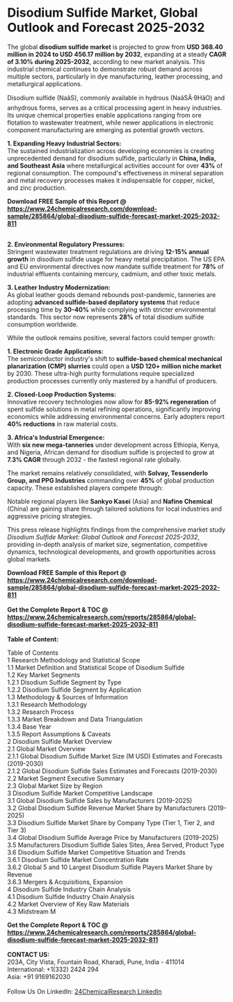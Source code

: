 <h1>Disodium Sulfide Market, Global Outlook and Forecast 2025-2032</h1><p>The global <strong>disodium sulfide market</strong> is projected to grow from <strong>USD 368.40 million in 2024 to USD 456.17 million by 2032</strong>, expanding at a steady <strong>CAGR of 3.10% during 2025-2032</strong>, according to new market analysis. This industrial chemical continues to demonstrate robust demand across multiple sectors, particularly in dye manufacturing, leather processing, and metallurgical applications.</p><p>Disodium sulfide (NaâS), commonly available in hydrous (NaâSÂ·9HâO) and anhydrous forms, serves as a critical processing agent in heavy industries. Its unique chemical properties enable applications ranging from ore flotation to wastewater treatment, while newer applications in electronic component manufacturing are emerging as potential growth vectors.</p><p><strong>1. Expanding Heavy Industrial Sectors:</strong><br>
The sustained industrialization across developing economies is creating unprecedented demand for disodium sulfide, particularly in <strong>China, India, and Southeast Asia</strong> where metallurgical activities account for over <strong>43%</strong> of regional consumption. The compound's effectiveness in mineral separation and metal recovery processes makes it indispensable for copper, nickel, and zinc production.</p><div><b>Download FREE Sample of this Report @ 
            <a href="https://www.24chemicalresearch.com/download-sample/285864/global-disodium-sulfide-forecast-market-2025-2032-811">
            https://www.24chemicalresearch.com/download-sample/285864/global-disodium-sulfide-forecast-market-2025-2032-811</a></b></div><br><p><strong>2. Environmental Regulatory Pressures:</strong><br>
Stringent wastewater treatment regulations are driving <strong>12-15% annual growth</strong> in disodium sulfide usage for heavy metal precipitation. The US EPA and EU environmental directives now mandate sulfide treatment for <strong>78%</strong> of industrial effluents containing mercury, cadmium, and other toxic metals.</p><p><strong>3. Leather Industry Modernization:</strong><br>
As global leather goods demand rebounds post-pandemic, tanneries are adopting <strong>advanced sulfide-based depilatory systems</strong> that reduce processing time by <strong>30-40%</strong> while complying with stricter environmental standards. This sector now represents <strong>28%</strong> of total disodium sulfide consumption worldwide.</p><p>While the outlook remains positive, several factors could temper growth:</p><p><strong>1. Electronic Grade Applications:</strong><br>
The semiconductor industry's shift to <strong>sulfide-based chemical mechanical planarization (CMP) slurries</strong> could open a <strong>USD 120+ million niche market</strong> by 2030. These ultra-high purity formulations require specialized production processes currently only mastered by a handful of producers.</p><p><strong>2. Closed-Loop Production Systems:</strong><br>
Innovative recovery technologies now allow for <strong>85-92% regeneration</strong> of spent sulfide solutions in metal refining operations, significantly improving economics while addressing environmental concerns. Early adopters report <strong>40% reductions</strong> in raw material costs.</p><p><strong>3. Africa's Industrial Emergence:</strong><br>
With <strong>six new mega-tanneries</strong> under development across Ethiopia, Kenya, and Nigeria, African demand for disodium sulfide is projected to grow at <strong>7.3% CAGR</strong> through 2032 - the fastest regional rate globally.</p><p>The market remains relatively consolidated, with <strong>Solvay, Tessenderlo Group, and PPG Industries</strong> commanding over <strong>45%</strong> of global production capacity. These established players compete through:</p><p>Notable regional players like <strong>Sankyo Kasei</strong> (Asia) and <strong>Nafine Chemical</strong> (China) are gaining share through tailored solutions for local industries and aggressive pricing strategies.</p><p>This press release highlights findings from the comprehensive market study <em>Disodium Sulfide Market: Global Outlook and Forecast 2025-2032</em>, providing in-depth analysis of market size, segmentation, competitive dynamics, technological developments, and growth opportunities across global markets.</p><div><b>Download FREE Sample of this Report @ 
            <a href="https://www.24chemicalresearch.com/download-sample/285864/global-disodium-sulfide-forecast-market-2025-2032-811">
            https://www.24chemicalresearch.com/download-sample/285864/global-disodium-sulfide-forecast-market-2025-2032-811</a></b></div><br><div><b>Get the Complete Report & TOC @ 
            <a href="https://www.24chemicalresearch.com/reports/285864/global-disodium-sulfide-forecast-market-2025-2032-811">
            https://www.24chemicalresearch.com/reports/285864/global-disodium-sulfide-forecast-market-2025-2032-811</a></b></div><br>
            <b>Table of Content:</b><p>Table of Contents<br />
1 Research Methodology and Statistical Scope<br />
1.1 Market Definition and Statistical Scope of Disodium Sulfide<br />
1.2 Key Market Segments<br />
1.2.1 Disodium Sulfide Segment by Type<br />
1.2.2 Disodium Sulfide Segment by Application<br />
1.3 Methodology & Sources of Information<br />
1.3.1 Research Methodology<br />
1.3.2 Research Process<br />
1.3.3 Market Breakdown and Data Triangulation<br />
1.3.4 Base Year<br />
1.3.5 Report Assumptions & Caveats<br />
2 Disodium Sulfide Market Overview<br />
2.1 Global Market Overview<br />
2.1.1 Global Disodium Sulfide Market Size (M USD) Estimates and Forecasts (2019-2030)<br />
2.1.2 Global Disodium Sulfide Sales Estimates and Forecasts (2019-2030)<br />
2.2 Market Segment Executive Summary<br />
2.3 Global Market Size by Region<br />
3 Disodium Sulfide Market Competitive Landscape<br />
3.1 Global Disodium Sulfide Sales by Manufacturers (2019-2025)<br />
3.2 Global Disodium Sulfide Revenue Market Share by Manufacturers (2019-2025)<br />
3.3 Disodium Sulfide Market Share by Company Type (Tier 1, Tier 2, and Tier 3)<br />
3.4 Global Disodium Sulfide Average Price by Manufacturers (2019-2025)<br />
3.5 Manufacturers Disodium Sulfide Sales Sites, Area Served, Product Type<br />
3.6 Disodium Sulfide Market Competitive Situation and Trends<br />
3.6.1 Disodium Sulfide Market Concentration Rate<br />
3.6.2 Global 5 and 10 Largest Disodium Sulfide Players Market Share by Revenue<br />
3.6.3 Mergers & Acquisitions, Expansion<br />
4 Disodium Sulfide Industry Chain Analysis<br />
4.1 Disodium Sulfide Industry Chain Analysis<br />
4.2 Market Overview of Key Raw Materials<br />
4.3 Midstream M</p><div><b>Get the Complete Report & TOC @ 
            <a href="https://www.24chemicalresearch.com/reports/285864/global-disodium-sulfide-forecast-market-2025-2032-811">
            https://www.24chemicalresearch.com/reports/285864/global-disodium-sulfide-forecast-market-2025-2032-811</a></b></div><br><b>CONTACT US:</b><br>
            203A, City Vista, Fountain Road, Kharadi, Pune, India - 411014<br>
            International: +1(332) 2424 294<br>
            Asia: +91 9169162030 <br><br>
            Follow Us On LinkedIn: <a href="https://www.linkedin.com/company/24chemicalresearch/">24ChemicalResearch LinkedIn</a>